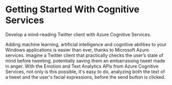 # Getting Started With Cognitive Services

Develop a mind-reading Twitter client with Azure Cognitive Services.

Adding machine learning, artificial intelligence and cognitive abilities to your Windows applications is easier than ever, thanks to Microsoft Azure services. Imagine a Twitter client that practically checks the user’s state of mind before tweeting, potentially saving them an embarrassing tweet made in anger. With the Emotion and Text Analytics APIs from Azure Cognitive Services, not only is this possible, it's easy to do, analyzing both the text of a tweet and the user's facial expressions, before the send button is clicked. 

